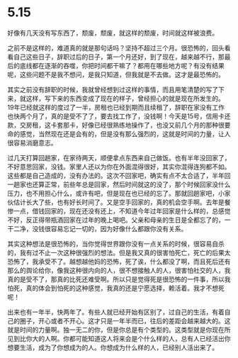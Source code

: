 # 5.15


好像有几天没有写东西了，颓废，颓废，就这样的颓废，时间就这样被浪费。

之前不是这样的，难道真的就是那句话吗？坚持不超过三个月。很恐怖的，回头看看自己这些日子，辞职过后的日子，第一个月还好，到了现在，越来越不行，那最后的底线都在逐渐的吞噬，你把时间都干嘛了？都用在哪些地方呢？有没有结果呢，这些问题不是我不想问，是我只知道，但我就是不去做。这才是最恐怖的。

其实之前没有辞职的时候，我就曾经想到过这样的事情，而且用笔清楚的写了下来，就这样，写下来的东西变成了现在的样子，曾经担心的就是现在所发生的。19年已经就这样的度过了一半，房租也已经到期而且续租了，辞职在家没有工作也快两个月了，真的是受不了了，要去找工作了，没钱啊！今天是15号，信用卡还款，交房租，这卡套那卡，好像已经很熟练地操作了，也没又前几个月的那种很要命的感觉，当然现在还是会有的，但是没有那么强烈的，这就是时间的力量，让人很容易消磨意志。

过几天打算回趟家，在家待两天，顺便拿点东西来自己做饭。也有半年没回家了，不好意思回家，没钱。家里人还以为你在外面混得很好，其实你混得连狗都不如。这些都是自己造成的，没有办法的。这次不回家吧，确实有点不太合适了，半年回一趟家也还算正常，前些年总是回家，然后时间就这的没了，那个时候回家没什么压力，也不用担心什么，或许有吧，但是现在也已经的忘了。那就回趟家吧，小家伙估计长大了些，也有好长时间了。又是空手回家的，真的机会空手啊。去年是餐惨一点，借钱回家的，现在还没有还上，不知道今年过年回家是什么样的，总感觉不好，反正得带瓶酒回家在过年的晚上喝吧。父亲和母亲的生日是全都忘了的，一干二净，没钱很容易忘记一切的，因为好像什么都跟你没有关系。

其实这种想法是很恐怖的，当你觉得世界跟你没有一点关系的时候，很容易自杀的，我有过不止一次这种很强烈的想法。但是我又真的很害怕死亡，死亡的后果太恐怖了，我承受不了。越想越他妈的恐怖，死了诶，什么都没了啊，而且死后还有那么的舆论给你，像我这种很内向的人，很不想接触人的人，很害怕社交的人，我真的是受不了，那真的比死还难受啊。所以只是觉得死是很恐怖的一件事，所以我怕死，真的体会到怕死的这种感觉，我真的还是宁愿选择，赖活着。我才不想死呢！

出来也有一年半，快两年了。有些人就已经开始有区别了，过自己的生活，有着自己的圈子，开心或者不开心。这才只是一年半而已，往后的差距会越来越大的。这就是时间的力量啊。独一无二的你，但是你总是有个类型的。这类型就是你现在所见到比你大的人啊。你都可能知道这人将来会是个什么样的人，总有人已经活出你想要生活，成为了你想成为的人。你想成为什么样的人，已经别人活出来了。


